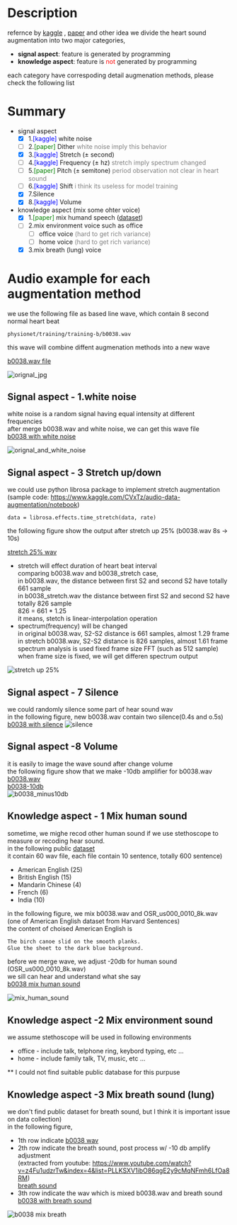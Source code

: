 # Description
refernce by [kaggle](https://www.kaggle.com/CVxTz/audio-data-augmentation/notebook) , [paper](https://www.researchgate.net/publication/316604394_Using_Deep_Gated_RNN_with_a_Convolutional_Front_End_for_EndtoEnd_Classification_of_Heart_Sound) and other idea 
we divide the heart sound augmentation into two major categories, 
  * <b>signal aspect</b>: feature is generated by programming
  * <b>knowledge aspect</b>: feature is <font color=red>not</font> generated by programming
    
each category have correspoding detail augmenation methods, please check the following list

# Summary
* signal aspect
  - [x] 1.<font color=blue>[kaggle]</font> white noise
  - [ ] 2.<font color=green>[paper]</font> Dither <font color=gray>white noise imply this behavior</font>
  - [x] 3.<font color=blue>[kaggle]</font> Stretch (± second)
  - [ ] 4.<font color=blue>[kaggle]</font> Frequency (± hz) <font color=gray>stretch imply spectrum changed</font>
  - [ ] 5.<font color=green>[paper]</font> Pitch (± semitone) <font color=gray>period observation not clear in heart sound</font>
  - [ ] 6.<font color=blue>[kaggle]</font> Shift <font color=gray> i think its useless for model training</font>
  - [x] 7.Silence
  - [x] 8.<font color=blue>[kaggle]</font> Volume
* knowledge aspect (mix some ohter voice)
  - [x] 1.<font color=green>[paper]</font> mix humand speech ([dataset](http://www.voiptroubleshooter.com/open_speech/american.html))
  - [ ] 2.mix environment voice such as office 
    - [ ] office voice <font color=gray>(hard to get rich variance)</font>
    - [ ] home voice <font color=gray>(hard to get rich variance)</font>
  - [x] 3.mix breath (lung) voice

# Audio example for each augmentation method
we use the following file as based line wave, which contain 8 second normal heart beat 
```
physionet/training/training-b/b0038.wav
```
this wave will combine diffent augmenation methods into a new wave<br>

[b0038.wav file](https://drive.google.com/uc?export=view&id=1HPypU4qu6cCFVgnX0oHnPGtpA54JaE4Y)

![orignal_jpg](https://drive.google.com/uc?id=1y3H6R-0xpZ1KcmaFYnpbvMdQRiHBA_-I)

## Signal aspect - 1.white noise

white noise is a random signal having equal intensity at different frequencies <br>
after merge b0038.wav and white noise, we can get this wave file <br>
[b0038 with white noise](https://drive.google.com/uc?id=1GnEkJwZ0JYn9mCIV4GJEskVsDmvjermh)

![orignal_and_white_noise](https://drive.google.com/uc?id=1WH__3N7sdJgFz-BwMUuMvL3fgrdPNMq6)

## Signal aspect - 3 Stretch up/down
we could use python librosa package to implement stretch augmentation<br>
(sample code: https://www.kaggle.com/CVxTz/audio-data-augmentation/notebook)<br>
```
data = librosa.effects.time_stretch(data, rate)
```
the following figure show the output after stretch up 25% (b0038.wav 8s -> 10s)<br>

[stretch 25% wav](https://drive.google.com/uc?id=1dClsgfjytxpNdkB1fFKEXYTtUk7ynanX)

* stretch will effect duration of heart beat interval <br>
comparing b0038.wav and b0038_stretch case, <br>
in b0038.wav, the distance between first S2 and second S2 have totally 661 sample <br>
in b0038_stretch.wav the distance between first S2 and second S2 have totally 826 sample <br>
826 = 661 * 1.25 <br>
it means, stetch is linear-interpolation operation
* spectrum(frequency) will be changed <br>
in original b0038.wav, S2-S2 distance is 661 samples, almost 1.29 frame <br>
in stretch b0038.wav, S2-S2 distance is 826 samples, almost 1.61 frame <br>
spectrum analysis is used fixed frame size FFT (such as 512 sample) <br>
when frame size is fixed, we will get differen spectrum output <br>

![stretch up 25%](https://drive.google.com/uc?id=1RE2CgLPfQvfAZxME69oAhnM_LQM-2NJl)

## Signal aspect - 7 Silence
we could randomly silence some part of hear sound wav <br>
in the following figure, new b0038.wav contain two silence(0.4s and o.5s)<br>
[b0038 with silence](https://drive.google.com/uc?id=10FxbPrhnzJMVS2wnUjZVe56cLKzQD9wa)
![ silence](https://drive.google.com/uc?id=1xRB_shg9nFjWeWSk28BOC6FVvZ_LJ53z)

## Signal aspect -8 Volume
it is easily to image the wave sound after change volume<br>
the following figure show that we make -10db amplifier for b0038.wav <br>
[b0038.wav](https://drive.google.com/uc?id=1HPypU4qu6cCFVgnX0oHnPGtpA54JaE4Y)<br>
[b0038-10db](https://drive.google.com/uc?id=1a4wcdv9PIi7OwSR3BvN9_EMA9EkYwWFa)<br>
![b0038_minus10db](https://drive.google.com/uc?id=1eIYew6bI2YB39AWZA5ZNiuX0BaeS72u0)

## Knowledge aspect - 1 Mix human sound

sometime, we mighe recod other human sound if we use stethoscope to measure or recoding hear sound. <br>
in the following public  [dataset](http://www.voiptroubleshooter.com/open_speech/american.html)<br>
it contain 60 wav file, each file contain 10 sentence, totally 600 sentence)<br>
* American English (25)
* British English (15)
* Mandarin Chinese (4)
* French (6)
* India (10) <br>

in the following figure, we mix b0038.wav and OSR_us000_0010_8k.wav<br> (one of American English dataset from Harvard Sentences)<br>
the content of choised American English is<br>
```python
The birch canoe slid on the smooth planks.
Glue the sheet to the dark blue background.
```
before we merge wave, we adjust -20db for human sound (OSR_us000_0010_8k.wav) <br>
we sill can hear and understand what she say <br>
[b0038 mix human sound](https://drive.google.com/uc?id=1cE0iFZLo3qNJVMZhalqaspLDw_HSu59P)

![mix_human_sound](https://drive.google.com/uc?id=1NsTwyOXsph5c9lu3MBACVL3K7Gb2Uepz)

## Knowledge aspect -2 Mix environment sound                                                                                  
we assume stethoscope will be used in following environments
* office - include talk, telphone ring, keybord typing, etc ...
* home - include family talk, TV, music, etc ...

** I could not find suitable public database for this purpuse

## Knowledge aspect -3 Mix breath sound (lung)
we don't find public dataset for breath sound, but I think it is important issue on data collection)<br>
in the following figure,
* 1th row indicate [b0038 wav](https://drive.google.com/uc?id=1HPypU4qu6cCFVgnX0oHnPGtpA54JaE4Y)<br>
* 2th row indicate the breath sound, post process w/ -10 db amplify adjustment <br>(extracted from youtube: https://www.youtube.com/watch?v=z4Fu1udzrTw&index=4&list=PLLKSXV1ibO86qgE2y9cMqNFmh6LfOa8RM)<br>
  [breath sound](https://drive.google.com/uc?id=1Whz6jHDKvgB42c4WY4eOa0QW-Q8yx4zH)
* 3th row indicate the wav which is mixed b0038.wav and breath sound <br>
  [b0038 with breath sound](https://drive.google.com/uc?id=1MinvNHq8pEfkszsX6T5HH7xRKXtl9fMF)


![b0038 mix breath](https://drive.google.com/uc?id=1TO-gtjEFUMDIoDigzSsFW3f3vsfdkFBk)
